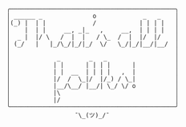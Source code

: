                 ╭──────────────────────────────────────────────╮
                │ ______ _              o             _   _    │
                │(_) |  | |             /            | | | |   │
                │    |  | |     __, _|_   ,     __,  | | | |   │
                │  _ |  |/ \   /  |  |   / \_  /  |  |/  |/    │
                │ (_/   |   |_/\_/|_/|_/  \/   \_/|_/|__/|__/  │
                │                                              │
                │             _        _   _                   │
                │            | |      | | | |      |           │
                │            | |  __  | | | |   ,  |           │
                │            |/  /  \_|/  |/_) / \_|           │
                │            |__/\__/ |__/| \_/ \/ o           │
                │            |\                                │
                │            |/                                │
                ╰──────────────────────────────────────────────╯
                                   ¯\_(ツ)_/¯
